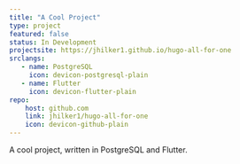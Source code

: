 ```yaml
---
title: "A Cool Project"
type: project
featured: false
status: In Development
projectsite: https://jhilker1.github.io/hugo-all-for-one
srclangs:
   - name: PostgreSQL
     icon: devicon-postgresql-plain
   - name: Flutter
     icon: devicon-flutter-plain
repo:
    host: github.com
    link: jhilker1/hugo-all-for-one
    icon: devicon-github-plain
---
```


A cool project, written in PostgreSQL and Flutter.
